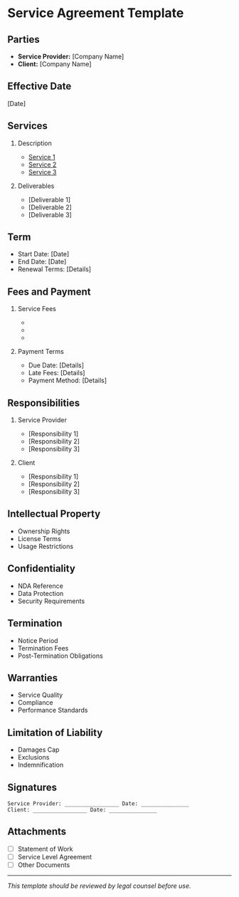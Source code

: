 # Service Agreement Template

## Parties
- **Service Provider:** [Company Name]
- **Client:** [Company Name]

## Effective Date
[Date]

## Services
1. Description
   - [Service 1]
   - [Service 2]
   - [Service 3]

2. Deliverables
   - [Deliverable 1]
   - [Deliverable 2]
   - [Deliverable 3]

## Term
- Start Date: [Date]
- End Date: [Date]
- Renewal Terms: [Details]

## Fees and Payment
1. Service Fees
   - [Service 1]: $[Amount]
   - [Service 2]: $[Amount]
   - [Service 3]: $[Amount]

2. Payment Terms
   - Due Date: [Details]
   - Late Fees: [Details]
   - Payment Method: [Details]

## Responsibilities
1. Service Provider
   - [Responsibility 1]
   - [Responsibility 2]
   - [Responsibility 3]

2. Client
   - [Responsibility 1]
   - [Responsibility 2]
   - [Responsibility 3]

## Intellectual Property
- Ownership Rights
- License Terms
- Usage Restrictions

## Confidentiality
- NDA Reference
- Data Protection
- Security Requirements

## Termination
- Notice Period
- Termination Fees
- Post-Termination Obligations

## Warranties
- Service Quality
- Compliance
- Performance Standards

## Limitation of Liability
- Damages Cap
- Exclusions
- Indemnification

## Signatures
```
Service Provider: _________________ Date: _______________
Client: _________________ Date: _______________
```

## Attachments
- [ ] Statement of Work
- [ ] Service Level Agreement
- [ ] Other Documents

---
*This template should be reviewed by legal counsel before use.* 
